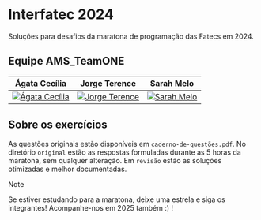 # Interfatec 2024

Soluções para desafios da maratona de programação das Fatecs em 2024.

## Equipe AMS_TeamONE
| Ágata Cecília | Jorge Terence | Sarah Melo |
| ------------- | ------------- | ---------- |
|[![Ágata Cecília](https://avatars.githubusercontent.com/u/129690783?v=4)](https://github.com/AgataCeci)|[![Jorge Terence](https://avatars.githubusercontent.com/u/79718398?v=4)](https://github.com/jorgeterence)|[![Sarah Melo](https://avatars.githubusercontent.com/u/128179357?v=4)](https://github.com/sarahamelo)|

## Sobre os exercícios

As questões originais estão disponíveis em `caderno-de-questões.pdf`. No diretório `original` estão as respostas formuladas durante as 5 horas da maratona, sem qualquer alteração. Em `revisão` estão as soluções otimizadas e melhor documentadas.

> [!NOTE]
> Se estiver estudando para a maratona, deixe uma estrela e siga os integrantes! Acompanhe-nos em 2025 também :) !
